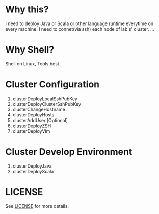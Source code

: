 # Why this?
I need to deploy Java or Scala or other language runtime everytime on every machine.
I need to connet(via ssh) each node of lab's' cluster.
...


# Why Shell?
Shell on Linux, Tools best.


# Cluster Configuration

1. clusterDeployLocalSshPubKey
2. clusterDeployClusterSshPubKey
3. clusterChangeHostname
4. clusterDeployHosts
5. clusterAddUser                     [Optional]
6. clusterDeployZSH
7. clusterDeployVim


# Cluster Develop Environment

1. clusterDeployJava
2. clusterDeployScala


# LICENSE
See [LICENSE](LICENSE) for more details.
